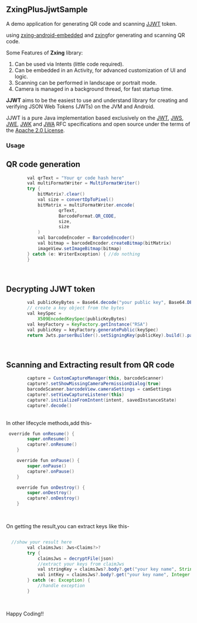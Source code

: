 ## ZxingPlusJjwtSample

A demo application for generating QR code and scanning <a href="https://github.com/jwtk/jjwt">JJWT</a> token.

using <a href=""> zxing-android-embedded</a> and <a href="">zxing</a>for generating and scanning QR code.

Some Features of **Zxing** library:

1. Can be used via Intents (little code required).
2. Can be embedded in an Activity, for advanced customization of UI and logic.
3. Scanning can be performed in landscape or portrait mode.
4. Camera is managed in a background thread, for fast startup time.

**JJWT** aims to be the easiest to use and understand library for creating and verifying JSON Web Tokens (JWTs) on the JVM
and Android.

JJWT is a pure Java implementation based 
exclusively on the [JWT](https://tools.ietf.org/html/rfc7519), 
[JWS](https://tools.ietf.org/html/rfc7515), [JWE](https://tools.ietf.org/html/rfc7516), 
[JWK](https://tools.ietf.org/html/rfc7517) and [JWA](https://tools.ietf.org/html/rfc7518) RFC specifications and 
open source under the terms of the [Apache 2.0 License](http://www.apache.org/licenses/LICENSE-2.0).

### Usage

## QR code generation

```java
        val qrText = "Your qr code hash here"
        val multiFormatWriter = MultiFormatWriter()
        try {
            bitMatrix?.clear()
            val size = convertDpToPixel()
            bitMatrix = multiFormatWriter.encode(
                    qrText,
                    BarcodeFormat.QR_CODE,
                    size,
                    size
            )
            val barcodeEncoder = BarcodeEncoder()
            val bitmap = barcodeEncoder.createBitmap(bitMatrix)
            imageView.setImageBitmap(bitmap)
        } catch (e: WriterException) { //do nothing
        }
```
<br/>

## Decrypting JJWT token

```java
        val publicKeyBytes = Base64.decode("your public key", Base64.DEFAULT)
        // create a key object from the bytes
        val keySpec =
            X509EncodedKeySpec(publicKeyBytes)
        val keyFactory = KeyFactory.getInstance("RSA")
        val publicKey = keyFactory.generatePublic(keySpec)
        return Jwts.parserBuilder().setSigningKey(publicKey).build().parseClaimsJws(jwtToken)
```
<br/>

## Scanning and Extracting result from QR code

```java
        capture = CustomCaptureManager(this, barcodeScanner)
        capture?.setShowMissingCameraPermissionDialog(true)
        barcodeScanner.barcodeView.cameraSettings = camSettings
        capture?.setViewCaptureListener(this)
        capture?.initializeFromIntent(intent, savedInstanceState)
        capture?.decode()
```
<br/>
In other lifecycle methods,add this-<br/>

```java
 override fun onResume() {
        super.onResume()
        capture?.onResume()
    }

    override fun onPause() {
        super.onPause()
        capture?.onPause()
    }

    override fun onDestroy() {
        super.onDestroy()
        capture?.onDestroy()
    }
```
<br/>

On getting the result,you can extract keys like this-
```java

  //show your result here
        val claimsJws: Jws<Claims?>?
        try {
            claimsJws = decryptFile(json)
            //extract your keys from claimJws
            val stringKey = claimsJws?.body?.get("your key name", String::class.java)
            val intKey = claimsJws?.body?.get("your key name", Integer::class.java)
        } catch (e: Exception) {
            //handle exception
        }
``` 
<br/>

Happy Coding!!
